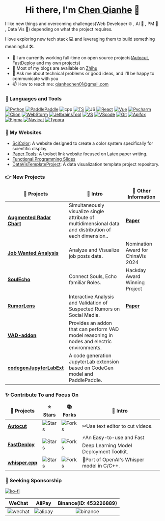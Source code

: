 <!-- ### Hi there 👋 -->

<div align="center">
   <h1>Hi there, I'm <a href="https://github.com/chenqianhe">Chen Qianhe</a> 👋 </h1>
</div>

I like new things and overcoming challenges(Web Developer 🌐 , AI 🤖 , PM 📄 , Data Vis 🎨) depending on what the project requires. 

I love exploring new tech stack 💻 and leveraging them to build something meaningful 🛠️.

<!-- **chenqianhe/chenqianhe** is a ✨ _special_ ✨ repository because its `README.md` (this file) appears on your GitHub profile.

Here are some ideas to get you started: -->

- 🔭 I am currently working full-time on open source projects([Autocut](https://github.com/mli/autocut), [FastDeploy](https://github.com/PaddlePaddle/FastDeploy) and my own projects)
- 📔 Most of my blogs are available on [Zhihu](https://www.zhihu.com/people/chen-qian-he-52/columns)
- 💬 Ask me about technical problems or good ideas, and I'll be happy to communicate with you
- 📫 How to reach me: qianhechen01@gmail.com
<!-- - 😄 Pronouns: ... -->
<!-- - ⚡ Fun fact: ... -->
<!-- - 🌱 I’m currently learning ... -->
<!-- - 👯 I’m looking to collaborate on ... -->
<!-- - 🤔 I’m looking for help with ... -->

### 🔨 Languages and Tools

<p>
<a href="https://www.python.org/" target="_blank"> <img src="https://img.shields.io/badge/-Python-224969?style=flat-square" alt="Python" /></a>
<a href="https://www.paddlepaddle.org.cn/" target="_blank"> <img src="https://img.shields.io/badge/-PaddlePaddle-1527c2?style=flat-square" alt="PaddlePaddle" /></a>
<img src="https://img.shields.io/badge/-C%2B%2B-6093c8?style=flat-square" alt="cpp" />
<a href="https://www.typescriptlang.org/" target="_blank"> <img src="https://img.shields.io/badge/-TypeScript-294e80?style=flat-square" alt="TS" /></a>
<img src="https://img.shields.io/badge/-JavaScript-efc900?style=flat-square" alt="JS" />
<a href="https://reactjs.org/" target="_blank"> <img src="https://img.shields.io/badge/-React-61dafb?style=flat-square" alt="React" /></a>
<a href="https://vuejs.org/" target="_blank"> <img src="https://img.shields.io/badge/-Vue-41b883?style=flat-square" alt="Vue" /></a>
<!-- <br/> -->
<a href="https://www.jetbrains.com/pycharm/" target="_blank"> <img src="https://img.shields.io/badge/-Pycharm-0ca7da?style=flat-square" alt="Pycharm" /></a>
<a href="https://www.jetbrains.com/clion/" target="_blank"> <img src="https://img.shields.io/badge/-Clion-23cfa3?style=flat-square" alt="Clion" /></a>
<a href="https://www.jetbrains.com/webstorm/" target="_blank"> <img src="https://img.shields.io/badge/-WebStorm-0adce2?style=flat-square" alt="WebStorm" /></a>
<a href="https://www.jetbrains.com/" target="_blank"> <img src="https://img.shields.io/badge/-JetbrainsTool-eb5656?style=flat-square" alt="JetbrainsTool" /></a>
<a href="https://www.visualstudio.com/" target="_blank"> <img src="https://img.shields.io/badge/-Visual Studio-cc96f9?style=flat-square" alt="VS" /></a>
<a href="https://code.visualstudio.com/" target="_blank"> <img src="https://img.shields.io/badge/-Visual Studio Code-23aaf2?style=flat-square" alt="VScode" /></a>
<!-- <br/> -->
<a href="https://git-scm.com/" target="_blank"> <img src="https://img.shields.io/badge/-Git-f74e27?style=flat-square" alt="Git" /></a>
<a href="https://www.apifox.cn/" target="_blank"> <img src="https://img.shields.io/badge/-Apifox-ff3a7b?style=flat-square" alt="Apifox" /></a>
<a href="https://www.figma.com/" target="_blank"> <img src="https://img.shields.io/badge/-Figma-0acf83?style=flat-square" alt="Figma" /></a>
<a href="https://www.navicat.com/" target="_blank"> <img src="https://img.shields.io/badge/-Navicat-f3d96d?style=flat-square" alt="Navicat" /></a>
<a href="https://typora.io/" target="_blank"> <img src="https://img.shields.io/badge/-Typora-000000?style=flat-square" alt="Typora" /></a>
<!-- <br/> -->
</p>

### 🔔 My Websites

- [SciColor](https://scicolor.datavizu.app): A website designed to create a color system specifically for scientific display.
- [Paper Tools](https://papertools.intrailblaze.com): A toolset link website focused on Latex paper writing.
- [Functional Programming Slides](https://fp-slides.intrailblaze.com)
- [DataVisTemplateProject](https://github.com/DataVizU/DataVisTemplateProject): A data visualization template project repository.

<!-- <div align="center"> -->
<!--    <h2>🔎 Github Status</h1> -->
<!--  -->
<!--    <img src="./metrics.classic.svg" />  -->
<!-- </div> -->

### 👉 New Projects

<table>
  <thead align="center">
    <tr border: none;>
      <td><b>🎁 Projects</b></td>
      <td><b>📣 Intro</b></td>
      <td><b>🔖 Other Information</b></td>
    </tr>
  </thead>
  <tbody>
     <tr>
       <td><a href="https://github.com/DataVizU/augmented-radar-chart"><b>Augmented Radar Chart</b></td>
       <td>Simultaneously visualize single attribute of multidimensional data and distribution of each dimension..</td>
       <td><a href="https://doi.org/10.1016/j.visinf.2024.07.001"><b>Paper</b></a></td>
    </tr>
     <tr>
       <td><a href="https://github.com/DataVizU/JobWantedAnalysis-ChinaVis2024"><b>Job Wanted Analysis</b></td>
       <td>Analyze and Visualize job posts data.</td>
       <td>Nomination Award for ChinaVis 2024</td>
    </tr>
    <tr>
       <td><a href="https://github.com/chenqianhe/SoulEcho"><b>SoulEcho</b></td>
       <td>Connect Souls, Echo familiar Roles.</td>
       <td>Hackday Award Winning Project</td>
    </tr>
    <tr>
      <td><a href="https://github.com/DataVizU/RumorLens"><b>RumorLens</b></a></td>
      <td>Interactive Analysis and Validation of Suspected Rumors on Social Media.</td>
      <td><a href="https://dl.acm.org/doi/10.1145/3491101.3519712"><b>Paper</b></a></td>
    </tr>
    <tr>
      <td><a href="https://github.com/chenqianhe/VAD-addon"><b>VAD-addon</b></a></td>
      <td>Provides an addon that can perform VAD model reasoning in nodes and electric environments.</td>
      <td></td>
    </tr>
    <tr>
      <td><a href="https://github.com/chenqianhe/codegenJupyterLabExt"><b>codegenJupyterLabExt</b></a></td>
      <td>A code generation JupyterLab extension based on CodeGen model and PaddlePaddle.</td>
      <td></td>
    </tr>
  </tbody>
</table>


### ✨ Contribute To and Focus On

<table>
  <thead align="center">
    <tr border: none;>
      <td><b>🎁 Projects</b></td>
      <td><b>⭐ Stars</b></td>
      <td><b>📚 Forks</b></td>
      <td><b>📣 Intro</b></td>
    </tr>
  </thead>
  <tbody>
    <tr>
      <td><a href="https://github.com/mli/autocut"><b>Autocut</b></a></td>
      <td><img alt="Stars" src="https://img.shields.io/github/stars/mli/autocut?style=flat-square&labelColor=343b41"/></td>
      <td><img alt="Forks" src="https://img.shields.io/github/forks/mli/autocut?style=flat-square&labelColor=343b41"/></td>
      <td>✂Use text editor to cut videos.</td>
    </tr>
    <tr>
      <td><a href="https://github.com/PaddlePaddle/FastDeploy"><b>FastDeploy</b></a></td>
      <td><img alt="Stars" src="https://img.shields.io/github/stars/PaddlePaddle/FastDeploy?style=flat-square&labelColor=343b41"/></td>
      <td><img alt="Forks" src="https://img.shields.io/github/forks/PaddlePaddle/FastDeploy?style=flat-square&labelColor=343b41"/></td>
      <td>⚡️An Easy-to-use and Fast Deep Learning Model Deployment Toolkit.</td>
    </tr>
    <tr>
      <td><a href="https://github.com/ggerganov/whisper.cpp"><b>whisper.cpp</b></a></td>
      <td><img alt="Stars" src="https://img.shields.io/github/stars/ggerganov/whisper.cpp?style=flat-square&labelColor=343b41"/></td>
      <td><img alt="Forks" src="https://img.shields.io/github/forks/ggerganov/whisper.cpp?style=flat-square&labelColor=343b41"/></td>
      <td>🏅Port of OpenAI's Whisper model in C/C++.</td>
    </tr>
  </tbody>
</table>


### 🫶 Seeking Sponsorship

[![ko-fi](https://ko-fi.com/img/githubbutton_sm.svg)](https://ko-fi.com/C0C4NN9RQ)

|WeChat|AliPay|Binance(ID: 453226889)|
|:---:|:---:|:---:|
|![wechat](https://github.com/chenqianhe/chenqianhe/assets/54462604/a998ff76-12c8-4e89-a9da-6606e6fa56bd)|![alipay](https://github.com/chenqianhe/chenqianhe/assets/54462604/7eaff989-5cd5-4fd2-bf6d-8d5888a7be6a)|![binance](https://github.com/chenqianhe/chenqianhe/assets/54462604/bad55651-e899-4715-8a51-a486a045b831)|
